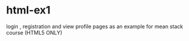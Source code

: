 # html-ex1
login , registration and view profile pages as an example for mean stack course (HTML5 ONLY)
